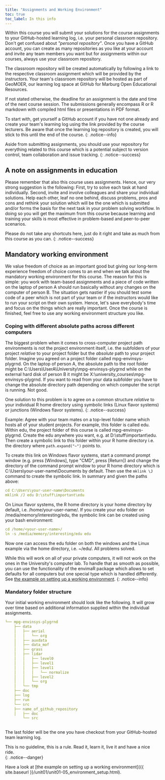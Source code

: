 ```yaml
---
title: "Assignments and Working Environment"
toc: true
toc_label: In this info
---
```




Within this course you will submit your solutions for the course assignments to your GitHub-hosted learning log, i.e. your  personal classroom repository. Don't get confused about _"personal repository"_. Once you have a GitHub account, you can create as many repositories as you like at your account and invite any team members you want but for assignments within our courses, always use your classroom repository. 
<!--more-->
The classroom repository will be created automatically by following a link to the respective classroom assignment which will be provided by the instructors. Your team's classroom repository will be hosted as part of GeoMOER, our learning log space at GitHub for Marburg Open Educational Resources.

If not stated otherwise, the deadline for an assignment is the date and time of the next course session. The submissions generally encompass R or R markdown with compiled html files or presentations in PDF format.

To start with, get yourself a GitHub account if you have not one already and create your team's learning log using the link provided by the course lecturers. Be aware that once the learning log repository is created, you will stick to this until the end of the course.
{: .notice--info}

Aside from submitting assignments, you should use your repository for everything related to this course which is a potential subject to version control, team collaboration and issue tracking.
{: .notice--success}



## A note on assignments in education
Please remember that also this course uses assignments. Hence, our very strong suggestion is the following: First, try to solve each task at hand individually. Second, invite and involve colleagues and share your individual solutions. Help each other, leaf no one behind, discuss problems, pros and cons and rethink your solution which will be the one which is submitted and/or forms the basis for the next task in your problem solving workflow. In doing so you will get the maximum from this course because learning and training your skills is most effective in problem-based and peer-to-peer scenarios.


Please do not take any shortcuts here, just do it right and take as much from this course as you can.
{: .notice--success}

## Mandatory working environment
We value freedom of choice as an important good but giving our long-term experience freedom of choice comes to an end when we talk about the mandatory working environment for this course. The reason for this is simple: you work with team-based assignments and a piece of code written on the laptop of person A should run basically without any changes on the computer of person B. The situation gets nastier if you should test some code of a peer which is not part of your team or if the instructors would like to run your script on their own system. Hence, let's save everybody's time and focus on the things which are really important. Once the course is finished, feel free to use any working environment structure you like.

### Coping with different absolute paths across different computers
The biggest problem when it comes to cross-computer project path environments is not the project environment itself, i.e. the subfolders of your project *relative* to your project folder but the *absolute* path to your project folder. Imagine you agreed on a project folder called mpg-envinsys-plygrnd. On the laptop of person A, the absolute path to the root folder might be C:\Users\UserA\University\mpg-envinsys-plygrnd while on the external hard disk of person B it might be X:\university_courses\mpg-envinsys-plygrnd. If you want to read from your data subfolder you have to change the absolute directory path depending on which computer the script is running. Not good.

One solution to this problem is to agree on a common structure *relative* to your individual R home directory using symbolic links (Linux flavor systems) or junctions (Windows flavor systems).
{: .notice--success}

Example: Agree with your team mates on a top-level folder name which hosts all of your student projects. For example, this folder is called edu. Within edu, the project folder of this course is called mpg-envinsys-plygrnd. Create the edu anywhere you want, e.g. at D:\stuff\important\edu. Then create a symbolic link to this folder within your R home directory i.e. the directory where `path.expand("~")` points to.

To create this link on Windows flavor systems, start a command prompt window (e.g. press [Windows], type "CMD", press [Return]) and change the directory of the command prompt window to your R home directory which is C:\Users\your-user-name\Documents by default. Then use the `mklink \J` command to create the symbolic link. In summary and given the paths above:

```yaml
cd C:\Users\your-user-name\Documents
mklink /J edu D:\stuff\important\edu
```

On Linux flavor systems, the R home directory is your home directory by default, i.e. /home/your-user-name/. If you create your edu folder on /media/memory/interesting/edu, the symbolic link can be created using your bash environment:
```yaml
cd /home/<your-user-name>/
ln -s /media/memory/interesting/edu edu
```
Now one can access the edu folder on both the windows and the Linux example via the home directory, i.e. ~/edu/. All problems solved.


While this will work on all of your private computers, it will not work on the ones in the University's computer lab. To handle that as smooth as possible, you can use the functionality of the envimaR package which allows to set defaults for all computers but one special type which is handled differently. See [the example on setting up a working environment](https://geomoer.github.io/moer-mpg-gisfe-basics/unit00/unit00-10_environment_setup.html).
{: .notice--info}

### Mandatory folder structure


Your initial working environment should look like the following. It will grow over time based on additional information supplied within the individual assignments. 
```yaml
└── mpg-envinsys-plygrnd
    ├── data
    │   ├── aerial
    │   │   └── org
    │   ├── auxdata
    │   ├── data_mof
    │   ├── grass
    │   ├── lidar
    │   │   ├── level0
    │   │   ├── level1
    │   │   ├── level1
    │   │   │   └── normalize
    │   │   ├── level2
    │   │   └── org
    │   └── tmp
    ├── doc
    ├── log
    ├── run
    └── src
    ├── name_of_github_repository
    │   ├── doc
        └── src
 
```
The last folder will be the one you have checkout from your GitHub-hosted team learning log.

This is no guideline, this is a rule. Read it, learn it, live it and have a nice ride.  
{: .notice--danger}

Have a look at [the example on setting up a working environment]({{ site.baseurl }}/unit01/unit01-05_environment_setup.html).



